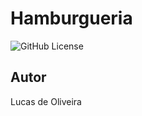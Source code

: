 # Hamburgueria

![GitHub License](https://img.shields.io/github/license/lucasoliveira0309/Hamburgueria?style=for-the-badge)

## Autor
Lucas de Oliveira
